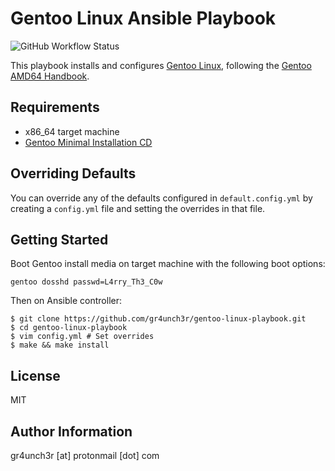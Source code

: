 # Gentoo Linux Ansible Playbook

![GitHub Workflow Status](https://img.shields.io/github/workflow/status/gr4unch3r/gentoo-linux-playbook/packer-test?label=test&logo=github)

This playbook installs and configures [Gentoo Linux](https://www.gentoo.org/), following the [Gentoo AMD64 Handbook](https://wiki.gentoo.org/wiki/Handbook:AMD64/Full/Installation).

## Requirements

- x86_64 target machine
- [Gentoo Minimal Installation CD](https://www.gentoo.org/downloads/)

## Overriding Defaults

You can override any of the defaults configured in ```default.config.yml``` by creating a ```config.yml``` file and setting the overrides in that file.

## Getting Started

Boot Gentoo install media on target machine with the following boot options:

```
gentoo dosshd passwd=L4rry_Th3_C0w
```

Then on Ansible controller:

```
$ git clone https://github.com/gr4unch3r/gentoo-linux-playbook.git
$ cd gentoo-linux-playbook
$ vim config.yml # Set overrides
$ make && make install
```

## License

MIT

## Author Information

gr4unch3r [at] protonmail [dot] com
